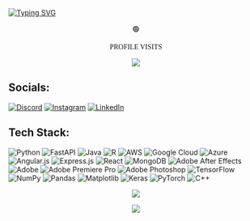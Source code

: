 <a align="left" href="https://git.io/typing-svg">
<img src="https://readme-typing-svg.demolab.com?font=Fira+Code&size=30&duration=3000&pause=1000&color=1FB704&background=EF140F00&width=435&lines=Hi!+I+am+Vikram+Aditya ;ML+Engineer;Gamer;Freelancer;Video Editor" alt="Typing SVG" />

</a>

<div align="center"><p>🟢<p align="center" style="font-family: Orbitron;"> PROFILE VISITS</p> <img align="center" src="https://profile-counter.glitch.me/vxkram/count.svg"></div>





## Socials:
[![Discord](https://img.shields.io/badge/Discord-%237289DA.svg?logo=discord&logoColor=white)](https://discord.gg/vxkram) [![Instagram](https://img.shields.io/badge/Instagram-%23E4405F.svg?logo=Instagram&logoColor=white)](https://instagram.com/vxkramm) [![LinkedIn](https://img.shields.io/badge/LinkedIn-%230077B5.svg?logo=linkedin&logoColor=white)](https://www.linkedin.com/in/vikram-aditya-192b82217/) 

## Tech Stack:
![Python](https://img.shields.io/badge/python-3670A0?style=flat&logo=python&logoColor=ffdd54) ![FastAPI](https://img.shields.io/badge/FastAPI-005571?style=flat&logo=fastapi) ![Java](https://img.shields.io/badge/java-%23ED8B00.svg?style=flat&logo=openjdk&logoColor=white) ![R](https://img.shields.io/badge/r-%23276DC3.svg?style=flat&logo=r&logoColor=white) ![AWS](https://img.shields.io/badge/AWS-%23FF9900.svg?style=flat&logo=amazon-aws&logoColor=white) ![Google Cloud](https://img.shields.io/badge/GoogleCloud-%234285F4.svg?style=flat&logo=google-cloud&logoColor=white) ![Azure](https://img.shields.io/badge/azure-%230072C6.svg?style=flat&logo=microsoftazure&logoColor=white) ![Angular.js](https://img.shields.io/badge/angular.js-%23E23237.svg?style=flat&logo=angularjs&logoColor=white) ![Express.js](https://img.shields.io/badge/express.js-%23404d59.svg?style=flat&logo=express&logoColor=%2361DAFB) ![React](https://img.shields.io/badge/react-%2320232a.svg?style=flat&logo=react&logoColor=%2361DAFB) ![MongoDB](https://img.shields.io/badge/MongoDB-%234ea94b.svg?style=flat&logo=mongodb&logoColor=white) ![Adobe After Effects](https://img.shields.io/badge/Adobe%20After%20Effects-9999FF.svg?style=flat&logo=Adobe%20After%20Effects&logoColor=white) ![Adobe](https://img.shields.io/badge/adobe-%23FF0000.svg?style=flat&logo=adobe&logoColor=white) ![Adobe Premiere Pro](https://img.shields.io/badge/Adobe%20Premiere%20Pro-9999FF.svg?style=flat&logo=Adobe%20Premiere%20Pro&logoColor=white) ![Adobe Photoshop](https://img.shields.io/badge/adobe%20photoshop-%2331A8FF.svg?style=flat&logo=adobe%20photoshop&logoColor=white) ![TensorFlow](https://img.shields.io/badge/TensorFlow-%23FF6F00.svg?style=flat&logo=TensorFlow&logoColor=white) ![NumPy](https://img.shields.io/badge/numpy-%23013243.svg?style=flat&logo=numpy&logoColor=white) ![Pandas](https://img.shields.io/badge/pandas-%23150458.svg?style=flat&logo=pandas&logoColor=white) ![Matplotlib](https://img.shields.io/badge/Matplotlib-%23ffffff.svg?style=flat&logo=Matplotlib&logoColor=black) ![Keras](https://img.shields.io/badge/Keras-%23D00000.svg?style=flat&logo=Keras&logoColor=white) ![PyTorch](https://img.shields.io/badge/PyTorch-%23EE4C2C.svg?style=flat&logo=PyTorch&logoColor=white) ![C++](https://img.shields.io/badge/c++-%2300599C.svg?style=flat&logo=c%2B%2B&logoColor=white)





 <p  align="center" ><img src="https://github-readme-streak-stats.herokuapp.com/?user=vxkram&theme=github_dark&hide_border=true&date_format=M%20j%5B%2C%20Y%5D"></p>

 

 <p  align="center" ><img src="(https://github-readme-stats.vercel.app/api/top-langs/?username=vxkram)](https://github.com/vxkramgithub-readme-stats"></p>


